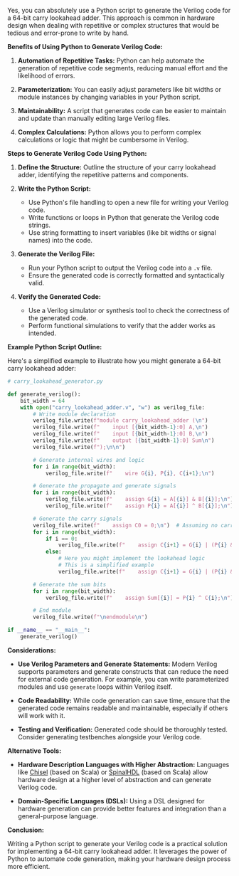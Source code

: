 Yes, you can absolutely use a Python script to generate the Verilog code for a 64-bit carry lookahead adder. This approach is common in hardware design when dealing with repetitive or complex structures that would be tedious and error-prone to write by hand.

**Benefits of Using Python to Generate Verilog Code:**

1. **Automation of Repetitive Tasks:** Python can help automate the generation of repetitive code segments, reducing manual effort and the likelihood of errors.

2. **Parameterization:** You can easily adjust parameters like bit widths or module instances by changing variables in your Python script.

3. **Maintainability:** A script that generates code can be easier to maintain and update than manually editing large Verilog files.

4. **Complex Calculations:** Python allows you to perform complex calculations or logic that might be cumbersome in Verilog.

**Steps to Generate Verilog Code Using Python:**

1. **Define the Structure:** Outline the structure of your carry lookahead adder, identifying the repetitive patterns and components.

2. **Write the Python Script:**
   - Use Python's file handling to open a new file for writing your Verilog code.
   - Write functions or loops in Python that generate the Verilog code strings.
   - Use string formatting to insert variables (like bit widths or signal names) into the code.

3. **Generate the Verilog File:**
   - Run your Python script to output the Verilog code into a `.v` file.
   - Ensure the generated code is correctly formatted and syntactically valid.

4. **Verify the Generated Code:**
   - Use a Verilog simulator or synthesis tool to check the correctness of the generated code.
   - Perform functional simulations to verify that the adder works as intended.

**Example Python Script Outline:**

Here's a simplified example to illustrate how you might generate a 64-bit carry lookahead adder:

```python
# carry_lookahead_generator.py

def generate_verilog():
    bit_width = 64
    with open("carry_lookahead_adder.v", "w") as verilog_file:
        # Write module declaration
        verilog_file.write(f"module carry_lookahead_adder (\n")
        verilog_file.write(f"    input [{bit_width-1}:0] A,\n")
        verilog_file.write(f"    input [{bit_width-1}:0] B,\n")
        verilog_file.write(f"    output [{bit_width-1}:0] Sum\n")
        verilog_file.write(f");\n\n")

        # Generate internal wires and logic
        for i in range(bit_width):
            verilog_file.write(f"    wire G{i}, P{i}, C{i+1};\n")

        # Generate the propagate and generate signals
        for i in range(bit_width):
            verilog_file.write(f"    assign G{i} = A[{i}] & B[{i}];\n")
            verilog_file.write(f"    assign P{i} = A[{i}] ^ B[{i}];\n")

        # Generate the carry signals
        verilog_file.write(f"    assign C0 = 0;\n")  # Assuming no carry-in
        for i in range(bit_width):
            if i == 0:
                verilog_file.write(f"    assign C{i+1} = G{i} | (P{i} & C{i});\n")
            else:
                # Here you might implement the lookahead logic
                # This is a simplified example
                verilog_file.write(f"    assign C{i+1} = G{i} | (P{i} & C{i});\n")

        # Generate the sum bits
        for i in range(bit_width):
            verilog_file.write(f"    assign Sum[{i}] = P{i} ^ C{i};\n")

        # End module
        verilog_file.write(f"\nendmodule\n")

if __name__ == "__main__":
    generate_verilog()
```

**Considerations:**

- **Use Verilog Parameters and Generate Statements:** Modern Verilog supports parameters and generate constructs that can reduce the need for external code generation. For example, you can write parameterized modules and use `generate` loops within Verilog itself.

- **Code Readability:** While code generation can save time, ensure that the generated code remains readable and maintainable, especially if others will work with it.

- **Testing and Verification:** Generated code should be thoroughly tested. Consider generating testbenches alongside your Verilog code.

**Alternative Tools:**

- **Hardware Description Languages with Higher Abstraction:** Languages like [Chisel](https://www.chisel-lang.org/) (based on Scala) or [SpinalHDL](https://spinalhdl.github.io/SpinalDoc-RTD/) (based on Scala) allow hardware design at a higher level of abstraction and can generate Verilog code.

- **Domain-Specific Languages (DSLs):** Using a DSL designed for hardware generation can provide better features and integration than a general-purpose language.

**Conclusion:**

Writing a Python script to generate your Verilog code is a practical solution for implementing a 64-bit carry lookahead adder. It leverages the power of Python to automate code generation, making your hardware design process more efficient.